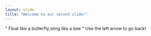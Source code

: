 ```yaml
---
layout: slide
title: "Welcome to our second slide!"
---
```

" Float like a butterfly,sting like a bee "
Use the left arrow to go back!
